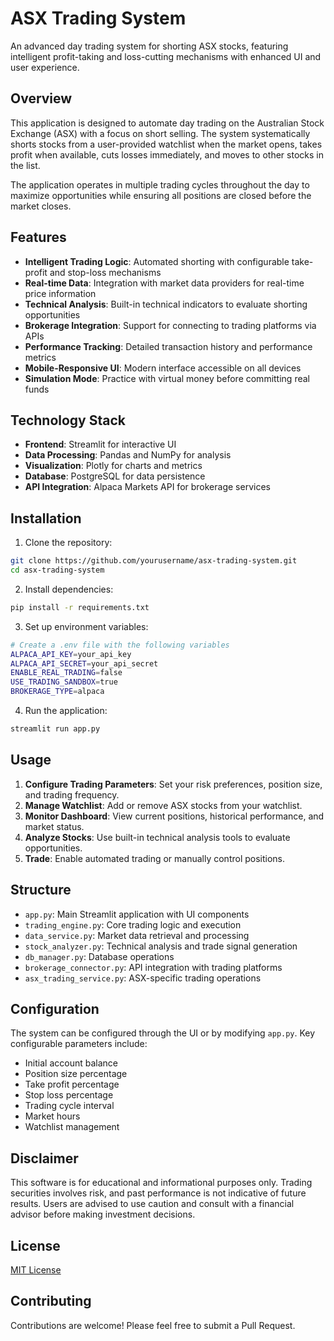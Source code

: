 # ASX Trading System

An advanced day trading system for shorting ASX stocks, featuring intelligent profit-taking and loss-cutting mechanisms with enhanced UI and user experience.

## Overview

This application is designed to automate day trading on the Australian Stock Exchange (ASX) with a focus on short selling. The system systematically shorts stocks from a user-provided watchlist when the market opens, takes profit when available, cuts losses immediately, and moves to other stocks in the list. 

The application operates in multiple trading cycles throughout the day to maximize opportunities while ensuring all positions are closed before the market closes.

## Features

- **Intelligent Trading Logic**: Automated shorting with configurable take-profit and stop-loss mechanisms
- **Real-time Data**: Integration with market data providers for real-time price information
- **Technical Analysis**: Built-in technical indicators to evaluate shorting opportunities
- **Brokerage Integration**: Support for connecting to trading platforms via APIs
- **Performance Tracking**: Detailed transaction history and performance metrics
- **Mobile-Responsive UI**: Modern interface accessible on all devices
- **Simulation Mode**: Practice with virtual money before committing real funds

## Technology Stack

- **Frontend**: Streamlit for interactive UI
- **Data Processing**: Pandas and NumPy for analysis
- **Visualization**: Plotly for charts and metrics
- **Database**: PostgreSQL for data persistence
- **API Integration**: Alpaca Markets API for brokerage services

## Installation

1. Clone the repository:
```bash
git clone https://github.com/yourusername/asx-trading-system.git
cd asx-trading-system
```

2. Install dependencies:
```bash
pip install -r requirements.txt
```

3. Set up environment variables:
```bash
# Create a .env file with the following variables
ALPACA_API_KEY=your_api_key
ALPACA_API_SECRET=your_api_secret
ENABLE_REAL_TRADING=false
USE_TRADING_SANDBOX=true
BROKERAGE_TYPE=alpaca
```

4. Run the application:
```bash
streamlit run app.py
```

## Usage

1. **Configure Trading Parameters**: Set your risk preferences, position size, and trading frequency.
2. **Manage Watchlist**: Add or remove ASX stocks from your watchlist.
3. **Monitor Dashboard**: View current positions, historical performance, and market status.
4. **Analyze Stocks**: Use built-in technical analysis tools to evaluate opportunities.
5. **Trade**: Enable automated trading or manually control positions.

## Structure

- `app.py`: Main Streamlit application with UI components
- `trading_engine.py`: Core trading logic and execution
- `data_service.py`: Market data retrieval and processing
- `stock_analyzer.py`: Technical analysis and trade signal generation
- `db_manager.py`: Database operations
- `brokerage_connector.py`: API integration with trading platforms
- `asx_trading_service.py`: ASX-specific trading operations

## Configuration

The system can be configured through the UI or by modifying `app.py`. Key configurable parameters include:

- Initial account balance
- Position size percentage
- Take profit percentage
- Stop loss percentage
- Trading cycle interval
- Market hours
- Watchlist management

## Disclaimer

This software is for educational and informational purposes only. Trading securities involves risk, and past performance is not indicative of future results. Users are advised to use caution and consult with a financial advisor before making investment decisions.

## License

[MIT License](LICENSE)

## Contributing

Contributions are welcome! Please feel free to submit a Pull Request.